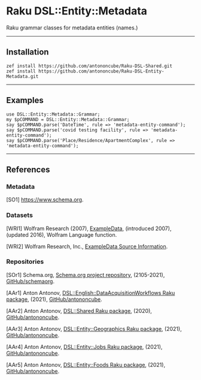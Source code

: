 # Raku DSL::Entity::Metadata

Raku grammar classes for metadata entities (names.)

------

## Installation

```shell
zef install https://github.com/antononcube/Raku-DSL-Shared.git
zef install https://github.com/antononcube/Raku-DSL-Entity-Metadata.git
```

------

## Examples

```perl6
use DSL::Entity::Metadata::Grammar;
my $pCOMMAND = DSL::Entity::Metadata::Grammar;
say $pCOMMAND.parse('DateTime', rule => 'metadata-entity-command');
say $pCOMMAND.parse('covid testing facility', rule => 'metadata-entity-command');
say $pCOMMAND.parse('Place/Residence/ApartmentComplex', rule => 'metadata-entity-command');
```

------

## References

### Metadata

[SO1] https://www.schema.org.

### Datasets

[WRI1]
Wolfram Research (2007), 
[ExampleData](https://reference.wolfram.com/language/ref/ExampleData.html),
(introduced 2007), (updated 2016),
Wolfram Language function.

[WRI2] Wolfram Research, Inc.,
[ExampleData Source Information](https://reference.wolfram.com/language/note/ExampleDataSourceInformation.html).

### Repositories

[SOr1]
Schema.org,
[Schema.org project repository](https://github.com/schemaorg/schemaorg),
(2105-2021),
[GitHub/schemaorg](https://github.com/schemaorg).

[AAr1] Anton Antonov,
[DSL::English::DataAcquisitionWorkflows Raku package](https://github.com/antononcube/Raku-DSL-English-DataAcquisitionWorkflows),
(2021),
[GitHub/antononcube](https://github.com/antononcube).

[AAr2] Anton Antonov,
[DSL::Shared Raku package](https://github.com/antononcube/Raku-DSL-Shared),
(2020),
[GitHub/antononcube](https://github.com/antononcube).

[AAr3] Anton Antonov,
[DSL::Entity::Geographics Raku package](https://github.com/antononcube/Raku-DSL-Entity-Geographics),
(2021),
[GitHub/antononcube](https://github.com/antononcube).

[AAr4] Anton Antonov,
[DSL::Entity::Jobs Raku package](https://github.com/antononcube/Raku-DSL-Entity-Jobs),
(2021),
[GitHub/antononcube](https://github.com/antononcube).

[AAr5] Anton Antonov,
[DSL::Entity::Foods Raku package](https://github.com/antononcube/Raku-DSL-Entity-Foods),
(2021),
[GitHub/antononcube](https://github.com/antononcube).
